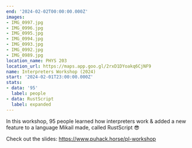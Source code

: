 ```yaml
---
end: '2024-02-02T00:00:00.000Z'
images:
- IMG_0997.jpg
- IMG_0996.jpg
- IMG_0995.jpg
- IMG_0994.jpg
- IMG_0993.jpg
- IMG_0992.jpg
- IMG_0989.jpg
location_name: PHYS 203
location_url: https://maps.app.goo.gl/2rxD1DYoakq6CjNF9
name: Interpreters Workshop (2024)
start: '2024-02-01T23:00:00.000Z'
stats:
- data: '95'
  label: people
- data: RustScript
  label: expanded
---
```


In this workshop, 95 people learned how interpreters work & added a new feature to a language Mikail made, called RustScript 😎

Check out the slides: https://www.puhack.horse/pl-workshop